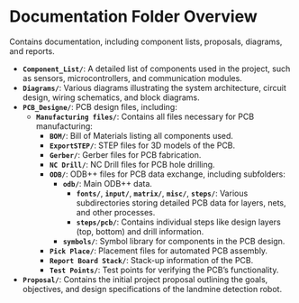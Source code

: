 # Documentation Folder Overview
Contains documentation, including component lists, proposals, diagrams, and reports.

- **`Component_List/`**: A detailed list of components used in the project, such as sensors, microcontrollers, and communication modules.
- **`Diagrams/`**: Various diagrams illustrating the system architecture, circuit design, wiring schematics, and block diagrams.
- **`PCB_Designe/`**: PCB design files, including:
  - **`Manufacturing files/`**: Contains all files necessary for PCB manufacturing:
    - **`BOM/`**: Bill of Materials listing all components used.
    - **`ExportSTEP/`**: STEP files for 3D models of the PCB.
    - **`Gerber/`**: Gerber files for PCB fabrication.
    - **`NC Drill/`**: NC Drill files for PCB hole drilling.
    - **`ODB/`**: ODB++ files for PCB data exchange, including subfolders:
      - **`odb/`**: Main ODB++ data.
        - **`fonts/`**, **`input/`**, **`matrix/`**, **`misc/`**, **`steps/`**: Various subdirectories storing detailed PCB data for layers, nets, and other processes.
        - **`steps/pcb/`**: Contains individual steps like design layers (top, bottom) and drill information.
      - **`symbols/`**: Symbol library for components in the PCB design.
    - **`Pick Place/`**: Placement files for automated PCB assembly.
    - **`Report Board Stack/`**: Stack-up information of the PCB.
    - **`Test Points/`**: Test points for verifying the PCB’s functionality.
- **`Proposal/`**: Contains the initial project proposal outlining the goals, objectives, and design specifications of the landmine detection robot.
